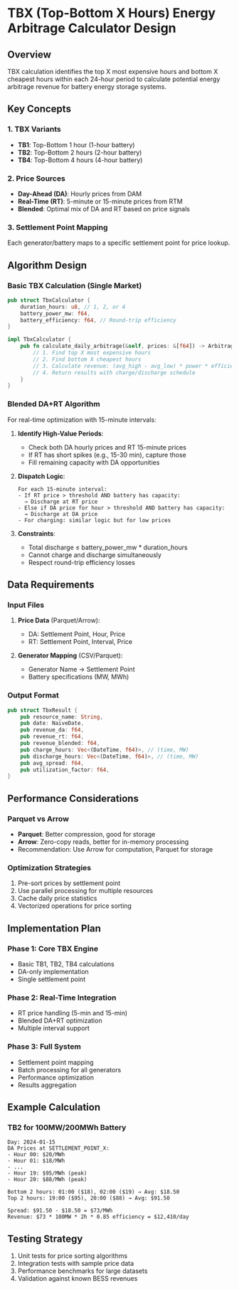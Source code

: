 # TBX (Top-Bottom X Hours) Energy Arbitrage Calculator Design

## Overview
TBX calculation identifies the top X most expensive hours and bottom X cheapest hours within each 24-hour period to calculate potential energy arbitrage revenue for battery energy storage systems.

## Key Concepts

### 1. TBX Variants
- **TB1**: Top-Bottom 1 hour (1-hour battery)
- **TB2**: Top-Bottom 2 hours (2-hour battery)
- **TB4**: Top-Bottom 4 hours (4-hour battery)

### 2. Price Sources
- **Day-Ahead (DA)**: Hourly prices from DAM
- **Real-Time (RT)**: 5-minute or 15-minute prices from RTM
- **Blended**: Optimal mix of DA and RT based on price signals

### 3. Settlement Point Mapping
Each generator/battery maps to a specific settlement point for price lookup.

## Algorithm Design

### Basic TBX Calculation (Single Market)
```rust
pub struct TbxCalculator {
    duration_hours: u8, // 1, 2, or 4
    battery_power_mw: f64,
    battery_efficiency: f64, // Round-trip efficiency
}

impl TbxCalculator {
    pub fn calculate_daily_arbitrage(&self, prices: &[f64]) -> ArbitrageResult {
        // 1. Find top X most expensive hours
        // 2. Find bottom X cheapest hours
        // 3. Calculate revenue: (avg_high - avg_low) * power * efficiency * duration
        // 4. Return results with charge/discharge schedule
    }
}
```

### Blended DA+RT Algorithm
For real-time optimization with 15-minute intervals:

1. **Identify High-Value Periods**:
   - Check both DA hourly prices and RT 15-minute prices
   - If RT has short spikes (e.g., 15-30 min), capture those
   - Fill remaining capacity with DA opportunities

2. **Dispatch Logic**:
   ```
   For each 15-minute interval:
   - If RT price > threshold AND battery has capacity:
     → Discharge at RT price
   - Else if DA price for hour > threshold AND battery has capacity:
     → Discharge at DA price
   - For charging: similar logic but for low prices
   ```

3. **Constraints**:
   - Total discharge ≤ battery_power_mw * duration_hours
   - Cannot charge and discharge simultaneously
   - Respect round-trip efficiency losses

## Data Requirements

### Input Files
1. **Price Data** (Parquet/Arrow):
   - DA: Settlement Point, Hour, Price
   - RT: Settlement Point, Interval, Price

2. **Generator Mapping** (CSV/Parquet):
   - Generator Name → Settlement Point
   - Battery specifications (MW, MWh)

### Output Format
```rust
pub struct TbxResult {
    pub resource_name: String,
    pub date: NaiveDate,
    pub revenue_da: f64,
    pub revenue_rt: f64,
    pub revenue_blended: f64,
    pub charge_hours: Vec<(DateTime, f64)>, // (time, MW)
    pub discharge_hours: Vec<(DateTime, f64)>, // (time, MW)
    pub avg_spread: f64,
    pub utilization_factor: f64,
}
```

## Performance Considerations

### Parquet vs Arrow
- **Parquet**: Better compression, good for storage
- **Arrow**: Zero-copy reads, better for in-memory processing
- Recommendation: Use Arrow for computation, Parquet for storage

### Optimization Strategies
1. Pre-sort prices by settlement point
2. Use parallel processing for multiple resources
3. Cache daily price statistics
4. Vectorized operations for price sorting

## Implementation Plan

### Phase 1: Core TBX Engine
- Basic TB1, TB2, TB4 calculations
- DA-only implementation
- Single settlement point

### Phase 2: Real-Time Integration
- RT price handling (5-min and 15-min)
- Blended DA+RT optimization
- Multiple interval support

### Phase 3: Full System
- Settlement point mapping
- Batch processing for all generators
- Performance optimization
- Results aggregation

## Example Calculation

### TB2 for 100MW/200MWh Battery
```
Day: 2024-01-15
DA Prices at SETTLEMENT_POINT_X:
- Hour 00: $20/MWh
- Hour 01: $18/MWh
- ...
- Hour 19: $95/MWh (peak)
- Hour 20: $88/MWh (peak)

Bottom 2 hours: 01:00 ($18), 02:00 ($19) → Avg: $18.50
Top 2 hours: 19:00 ($95), 20:00 ($88) → Avg: $91.50

Spread: $91.50 - $18.50 = $73/MWh
Revenue: $73 * 100MW * 2h * 0.85 efficiency = $12,410/day
```

## Testing Strategy
1. Unit tests for price sorting algorithms
2. Integration tests with sample price data
3. Performance benchmarks for large datasets
4. Validation against known BESS revenues